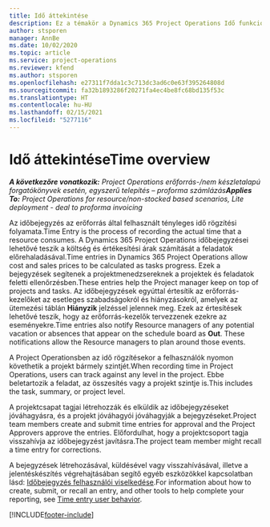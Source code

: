 ```yaml
---
title: Idő áttekintése
description: Ez a témakör a Dynamics 365 Project Operations Idő funkciójáról nyújt információkat.
author: stsporen
manager: AnnBe
ms.date: 10/02/2020
ms.topic: article
ms.service: project-operations
ms.reviewer: kfend
ms.author: stsporen
ms.openlocfilehash: e27311f7dda1c3c713dc3ad6c0e63f395264808d
ms.sourcegitcommit: fa32b1893286f20271fa4ec4be8fc68bd135f53c
ms.translationtype: HT
ms.contentlocale: hu-HU
ms.lasthandoff: 02/15/2021
ms.locfileid: "5277116"
---
```

# <a name="time-overview"></a><span data-ttu-id="c23ce-103">Idő áttekintése</span><span class="sxs-lookup"><span data-stu-id="c23ce-103">Time overview</span></span>

<span data-ttu-id="c23ce-104">_**A következőre vonatkozik:** Project Operations erőforrás-/nem készletalapú forgatókönyvek esetén, egyszerű telepítés – proforma számlázás_</span><span class="sxs-lookup"><span data-stu-id="c23ce-104">_**Applies To:** Project Operations for resource/non-stocked based scenarios, Lite deployment - deal to proforma invoicing_</span></span>

<span data-ttu-id="c23ce-105">Az időbejegyzés az erőforrás által felhasznált tényleges idő rögzítési folyamata.</span><span class="sxs-lookup"><span data-stu-id="c23ce-105">Time Entry is the process of recording the actual time that a resource consumes.</span></span> <span data-ttu-id="c23ce-106">A Dynamics 365 Project Operations időbejegyzései lehetővé teszik a költség és értékesítési árak számítását a feladatok előrehaladásával.</span><span class="sxs-lookup"><span data-stu-id="c23ce-106">Time entries in Dynamics 365 Project Operations allow cost and sales prices to be calculated as tasks progress.</span></span> <span data-ttu-id="c23ce-107">Ezek a bejegyzések segítenek a projektmenedzsereknek a projektek és feladatok feletti ellenőrzésben.</span><span class="sxs-lookup"><span data-stu-id="c23ce-107">These entries help the Project manager keep on top of projects and tasks.</span></span> <span data-ttu-id="c23ce-108">Az időbejegyzések egyúttal értesítik az erőforrás-kezelőket az esetleges szabadságokról és hiányzásokról, amelyek az ütemezési táblán **Hiányzik** jelzéssel jelennek meg. Ezek az értesítések lehetővé teszik, hogy az erőforrás-kezelők tervezzenek ezekre az eseményekre.</span><span class="sxs-lookup"><span data-stu-id="c23ce-108">Time entries also notify Resource managers of any potential vacation or absences that appear on the schedule board as **Out**. These notifications allow the Resource managers to plan around those events.</span></span>

<span data-ttu-id="c23ce-109">A Project Operationsben az idő rögzítésekor a felhasználók nyomon követhetik a projekt bármely szintjét.</span><span class="sxs-lookup"><span data-stu-id="c23ce-109">When recording time in Project Operations, users can track against any level in the project.</span></span> <span data-ttu-id="c23ce-110">Ebbe beletartozik a feladat, az összesítés vagy a projekt szintje is.</span><span class="sxs-lookup"><span data-stu-id="c23ce-110">This includes the task, summary, or project level.</span></span>

<span data-ttu-id="c23ce-111">A projektcsapat tagjai létrehozzák és elküldik az időbejegyzéseket jóváhagyásra, és a projekt jóváhagyói jóváhagyják a bejegyzéseket.</span><span class="sxs-lookup"><span data-stu-id="c23ce-111">Project team members create and submit time entries for approval and the Project Approvers approve the entries.</span></span> <span data-ttu-id="c23ce-112">Előfordulhat, hogy a projektcsoport tagja visszahívja az időbejegyzést javításra.</span><span class="sxs-lookup"><span data-stu-id="c23ce-112">The project team member might recall a time entry for corrections.</span></span>

<span data-ttu-id="c23ce-113">A bejegyzések létrehozásával, küldésével vagy visszahívásával, illetve a jelentéskészítés végrehajtásában segítő egyéb eszközökkel kapcsolatban lásd: [Időbejegyzés felhasználói viselkedése](ui-behavior-time.md).</span><span class="sxs-lookup"><span data-stu-id="c23ce-113">For information about how to create, submit, or recall an entry, and other tools to help complete your reporting, see [Time entry user behavior](ui-behavior-time.md).</span></span>



[!INCLUDE[footer-include](../includes/footer-banner.md)]